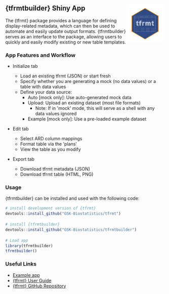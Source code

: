 ## {tfrmtbuilder} Shiny App <img src="https://github.com/GSK-Biostatistics/tfrmt/blob/main/man/figures/tfrmt.png?raw=true" align="right" alt = "tfrmt logo" style="height:120px;"/> 


The {tfrmt} package provides a language for defining display-related metadata, which can then be used to automate and easily update output formats. {tfrmtbuilder} serves as an interface to the package, allowing users to quickly and easily modify existing or new table templates.

### App Features and Workflow

- Initialize tab
  - Load an existing tfrmt (JSON) or start fresh 
  - Specify whether you are generating a mock (no data values) or a table with data values
  - Define your data source:
    - Auto [mock only]: Use auto-generated mock data
    - Upload: Upload an existing dataset (most file formats)
      - Note: If in 'mock' mode, this will serve as a shell with any data values ignored
    - Example [mock only]: Use a pre-loaded example dataset 

- Edit tab
  - Select ARD column mappings
  - Format table via the 'plans' 
  - View the table as you modify
  
- Export tab
  - Download tfrmt metadata (JSON) 
  - Download tfrmt table (HTML, PNG) 
  
### Usage

{tfrmtbuilder} can be installed and used with the following code:

```r
# install development version of {tfrmt}
devtools::install_github("GSK-Biostatistics/tfrmt")

# install {tfrmtbuilder}
devtools::install_github("GSK-Biostatistics/tfrmtbuilder")

# Load app
library(tfrmtbuilder)
tfrmtbuilder()
```

### Useful Links 

- [Example app](https://bzkrouse.shinyapps.io/tfrmtbuilder/)
- [{tfrmt} User Guide](https://gsk-biostatistics.github.io/tfrmt/)
- [{tfrmt} GitHub Repository](https://github.com/GSK-Biostatistics/tfrmt)

